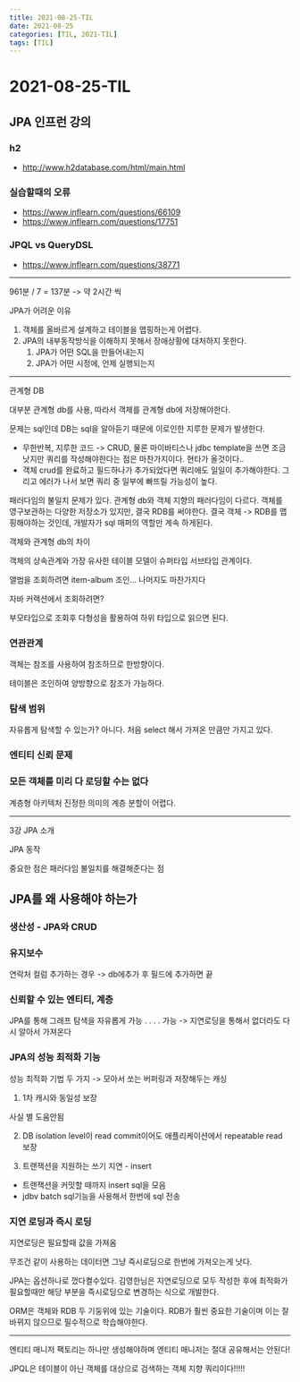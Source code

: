 ```yaml
---
title: 2021-08-25-TIL
date: 2021-08-25
categories: [TIL, 2021-TIL]
tags: [TIL]
---
```


# 2021-08-25-TIL

## JPA 인프런 강의

### h2
- http://www.h2database.com/html/main.html

### 실습할때의 오류
- https://www.inflearn.com/questions/66109
- https://www.inflearn.com/questions/17751

### JPQL vs QueryDSL
- https://www.inflearn.com/questions/38771

---
961분 / 7 = 137분 -> 약 2시간 씩

JPA가 어려운 이유

1. 객체를 올바르게 설계하고 테이블을 맵핑하는게 어렵다.
2. JPA의 내부동작방식을 이해하지 못해서 장애상황에 대처하지 못한다.
   1. JPA가 어떤 SQL을 만들어내는지
   2. JPA가 어떤 시정에, 언제 실행되는지

---

관계형 DB

대부분 관계형 db를 사용, 따라서 객체를 관계형 db에 저장해야한다.

문제는 sql인데 DB는 sql을 알아듣기 때문에 이로인한 지루한 문제가 발생한다.

- 무한반복, 지루한 코드 -> CRUD, 물론 마이바티스나 jdbc template을 쓰면 조금 낫지만 쿼리를 작성해야한다는 점은 마찬가지이다. 현타가 올것이다..
- 객체 crud를 완료하고 필드하나가 추가되었다면 쿼리에도 일일이 추가해야한다. 그리고 에러가 나서 보면 쿼리 중 일부에 빠뜨릴 가능성이 높다.

패러다임의 불일치 문제가 있다. 관계형 db와 객체 지향의 패러다임이 다르다. 객체를 영구보관하는 다양한 저장소가 있지만, 결국 RDB를 써야한다. 결국 객체 -> RDB를 맵핑해야하는 것인데, 개발자가 sql 매퍼의 역할만 계속 하게된다.

객체와 관계형 db의 차이

객체의 상속관계와 가장 유사한 테이블 모델이 슈퍼타입 서브타입 관계이다.

앨범을 조회하려면 item-album 조인... 나머지도 마찬가지다

자바 커렉션에서 조회하려면?

부모타입으로 조회후 다형성을 활용하여 하위 타입으로 읽으면 된다.

### 연관관계

객체는 참조를 사용하여 참조하므로 한방향이다.

테이블은 조인하여 양방향으로 참조가 가능하다.

### 탐색 범위

자유롭게 탐색할 수 있는가? 아니다. 처음 select 해서 가져온 만큼만 가지고 있다.

### 엔티티 신뢰 문제

### 모든 객체를 미리 다 로딩할 수는 없다

계층형 아키텍처 진정한 의미의 계층 분할이 어렵다.

---

3강 JPA 소개

JPA 동작

중요한 점은 패러다임 불일치를 해결해준다는 점

## JPA를 왜 사용해야 하는가

### 생산성 - JPA와 CRUD

### 유지보수

연락처 컬럼 추가하는 경우 -> db에추가 후 필드에 추가하면 끝

### 신뢰할 수 있는 엔티티, 계층

JPA를 통해 그래프 탐색을 자유롭게 가능 . . . . 가능 -> 지연로딩을 통해서 없더라도 다시 알아서 가져온다

### JPA의 성능 최적화 기능

성능 최적화 기법 두 가지 -> 모아서 쏘는 버퍼링과 저장해두는 캐싱

1. 1차 캐시와 동일성 보장

사실 별 도움안됨

2. DB isolation level이 read commit이어도 애플리케이션에서 repeatable read 보장

3. 트랜잭션을 지원하는 쓰기 지연 - insert

- 트랜잭션을 커밋할 때까지 insert sql을 모음
- jdbv batch sql기능을 사용해서 한번에 sql 전송

### 지연 로딩과 즉시 로딩

지연로딩은 필요할때 값을 가져옴

무조건 같이 사용하는 데이터면 그냥 즉시로딩으로 한번에 가져오는게 낫다.

JPA는 옵션하나로 껐다켤수있다. 김영한님은 지연로딩으로 모두 작성한 후에 최적화가 필요할때만  해당 부분을 즉시로딩으로 변경하는 식으로 개발한다.

ORM은 객체와 RDB 두 기둥위에 있는 기술이다. RDB가 훨씬 중요한 기술이며 이는 잘 바뀌지 않으므로 필수적으로 학습해야한다.

---

엔티티 매니저 팩토리는 하나만 생성해야하며 엔티티 매니저는 절대 공유해서는 안된다!

JPQL은 테이블이 아닌 객체를 대상으로 검색하는 객체 지향 쿼리이다!!!!!
